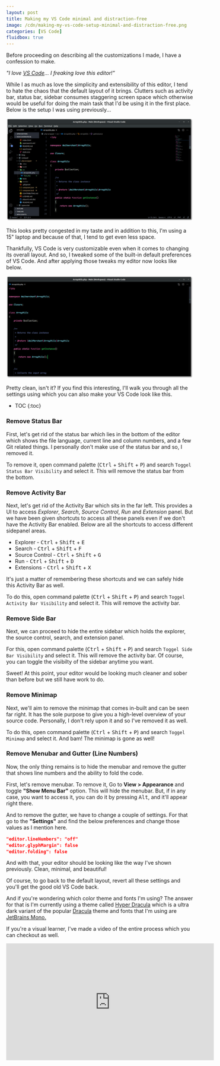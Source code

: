 ```yaml
---
layout: post
title: Making my VS Code minimal and distraction-free
image: /cdn/making-my-vs-code-setup-minimal-and-distraction-free.png
categories: [VS Code]
fluidbox: true
---
```


Before proceeding on describing all the customizations I made, I have a confession to make.

*"I love [VS Code](https://code.visualstudio.com/)... I freaking love this editor!"*

While I as much as love the simplicity and extensibility of this editor, I tend to hate the chaos that the default layout of it brings. Clutters such as activity bar, status bar, sidebar consumes staggering screen space which otherwise would be useful for doing the main task that I'd be using it in the first place. Below is the setup I was using previously...

[![VS Code Before](/images/vscode-before.png)](/images/vscode-before.png)

This looks pretty congested in my taste and in addition to this, I'm using a 15" laptop and because of that, I tend to get even less space. 

Thankfully, VS Code is very customizable even when it comes to changing its overall layout. And so, I tweaked some of the built-in default preferences of VS Code. And after applying those tweaks my editor now looks like below.

[![VS Code After](/images/vscode-after.png)](/images/vscode-after.png)

Pretty clean, isn't it? If you find this interesting, I'll walk you through all the settings using which you can also make your VS Code look like this.

* TOC
{:toc}

### Remove Status Bar

First, let's get rid of the status bar which lies in the bottom of the editor which shows the file language, current line and column numbers, and a few Git related things. I personally don't make use of the status bar and so, I removed it.

To remove it, open command palette (<kbd>Ctrl</kbd> + <kbd>Shift</kbd> + <kbd>P</kbd>) and search `Toggel Status Bar Visibility` and select it. This will remove the status bar from the bottom.

### Remove Activity Bar

Next, let's get rid of the Activity Bar which sits in the far left. This provides a UI to access *Explorer*, *Search*, *Source Control*, *Run* and *Extension* panel. But we have been given shortcuts to access all these panels even if we don't have the Activity Bar enabled. Below are all the shortcuts to access different sidepanel areas.

- Explorer - <kbd>Ctrl</kbd> + <kbd>Shift</kbd> + <kbd>E</kbd>
- Search - <kbd>Ctrl</kbd> + <kbd>Shift</kbd> + <kbd>F</kbd>
- Source Control - <kbd>Ctrl</kbd> + <kbd>Shift</kbd> + <kbd>G</kbd>
- Run - <kbd>Ctrl</kbd> + <kbd>Shift</kbd> + <kbd>D</kbd>
- Extensions - <kbd>Ctrl</kbd> + <kbd>Shift</kbd> + <kbd>X</kbd>

It's just a matter of remembering these shortcuts and we can safely hide this Activity Bar as well.

To do this, open command palette (<kbd>Ctrl</kbd> + <kbd>Shift</kbd> + <kbd>P</kbd>) and search `Toggel Activity Bar Visibility` and select it. This will remove the activity bar.

### Remove Side Bar

Next, we can proceed to hide the entire sidebar which holds the explorer, the source control, search, and extension panel. 

For this, open command palette (<kbd>Ctrl</kbd> + <kbd>Shift</kbd> + <kbd>P</kbd>) and search `Toggel Side Bar Visibility` and select it. This will remove the activity bar. Of course, you can toggle the visibilty of the sidebar anytime you want.

Sweet! At this point, your editor would be looking much cleaner and sober than before but we still have work to do.

### Remove Minimap

Next, we'll aim to remove the minimap that comes in-built and can be seen far right. It has the sole purpose to give you a high-level overview of your source code. Personally, I don't rely upon it and so I've removed it as well.

To do this, open command palette (<kbd>Ctrl</kbd> + <kbd>Shift</kbd> + <kbd>P</kbd>) and search `Toggel Minimap` and select it. And bam! The minimap is gone as well!

### Remove Menubar and Gutter (Line Numbers)

Now, the only thing remains is to hide the menubar and remove the gutter that shows line numbers and the ability to fold the code.

First, let's remove menubar. To remove it, Go to **View > Appearance** and toggle **"Show Menu Bar"** option. This will hide the menubar. But, if in any case, you want to access it, you can do it by pressing <kbd>Alt</kbd>, and it'll appear right there.

And to remove the gutter, we have to change a couple of settings. For that go to the **"Settings"** and find the below preferences and change those values as I mention here.

```json
"editor.lineNumbers": "off"
"editor.glyphMargin": false
"editor.folding": false
```

And with that, your editor should be looking like the way I've shown previously. Clean, minimal, and beautiful!

Of course, to go back to the default layout, revert all these settings and you'll get the good old VS Code back.

And if you're wondering which color theme and fonts I'm using? The answer for that is I'm currently using a theme called [Hyper Dracula](https://marketplace.visualstudio.com/items?itemName=hilalh.hyper-dracula-vscode-theme) which is a ultra dark variant of the popular [Dracula](https://draculatheme.com/) theme and fonts that I'm using are [JetBrains Mono.](https://www.jetbrains.com/lp/mono/)

If you're a visual learner, I've made a video of the entire process which you can checkout as well.

<div class="videowrapper">
    <iframe width="560" height="315" src="https://www.youtube.com/embed/VYzCM7JP0WI" frameborder="0" allow="accelerometer; autoplay; encrypted-media; gyroscope; picture-in-picture" allowfullscreen></iframe>
</div>